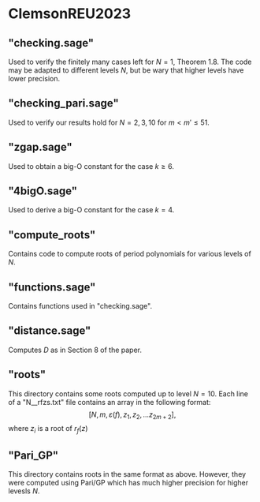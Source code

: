 # ClemsonREU2023
## "checking.sage"
Used to verify the finitely many cases left for $N=1$, Theorem 1.8. The code may be adapted to different levels $N$, but be wary that higher levels have lower precision.

## "checking_pari.sage"
Used to verify our results hold for $N=2,3,10$ for $m<m'\le 51$.

## "zgap.sage"
Used to obtain a big-O constant for the case $k\geq 6$.

## "4bigO.sage"
Used to derive a big-O constant for the case $k=4$.

## "compute_roots"
Contains code to compute roots of period polynomials for various levels of $N$.

## "functions.sage"
Contains functions used in "checking.sage".

## "distance.sage"
Computes $D$ as in Section 8 of the paper.

## "roots"
This directory contains some roots computed up to level $N=10$. Each line of a "N__rfzs.txt" file contains an array in the following format:
$$[N, m, \varepsilon(f), z_1,z_2,...z_{2m+2}],$$
where $z_i$ is a root of $r_f(z)$

## "Pari_GP"
This directory contains roots in the same format as above. However, they were computed using Pari/GP which has much higher precision for higher levesls $N$.
